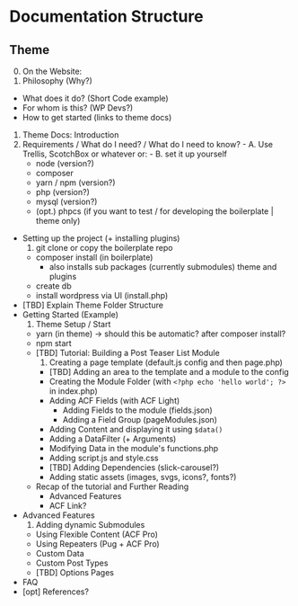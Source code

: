 # Documentation Structure

## Theme
0. On the Website:
  1. Philosophy (Why?)
  - What does it do? (Short Code example)
  - For whom is this? (WP Devs?)
  - How to get started (links to theme docs)
1. Theme Docs: Introduction
  1. Requirements / What do I need? / What do I need to know?
    - A. Use Trellis, ScotchBox or whatever or:
    - B. set it up yourself
      - node (version?)
      - composer
      - yarn / npm (version?)
      - php (version?)
      - mysql (version?)
      - (opt.) phpcs (if you want to test / for developing the boilerplate | theme only)
  - Setting up the project (+ installing plugins)
    1. git clone or copy the boilerplate repo
    - composer install (in boilerplate)
      - also installs sub packages (currently submodules) theme and plugins
    - create db
    - install wordpress via UI (install.php)
- [TBD] Explain Theme Folder Structure
- Getting Started (Example)
  1. Theme Setup / Start
    - yarn (in theme) -> should this be automatic? after composer install?
    - npm start
  - [TBD] Tutorial: Building a Post Teaser List Module
    1. Creating a page template (default.js config and then page.php)
    - [TBD] Adding an area to the template and a module to the config
    - Creating the Module Folder (with `<?php echo 'hello world'; ?>` in index.php)
    - Adding ACF Fields (with ACF Light)
      - Adding Fields to the module (fields.json)
      - Adding a Field Group (pageModules.json)
    - Adding Content and displaying it using `$data()`
    - Adding a DataFilter (+ Arguments)
    - Modifying Data in the module's functions.php
    - Adding script.js and style.css
    - [TBD] Adding Dependencies (slick-carousel?)
    - Adding static assets (images, svgs, icons?, fonts?)
  - Recap of the tutorial and Further Reading
    - Advanced Features
    - ACF Link?
- Advanced Features
  1. Adding dynamic Submodules
  - Using Flexible Content (ACF Pro)
  - Using Repeaters (Pug + ACF Pro)
  - Custom Data
  - Custom Post Types
  - [TBD] Options Pages
- FAQ
- [opt] References?
